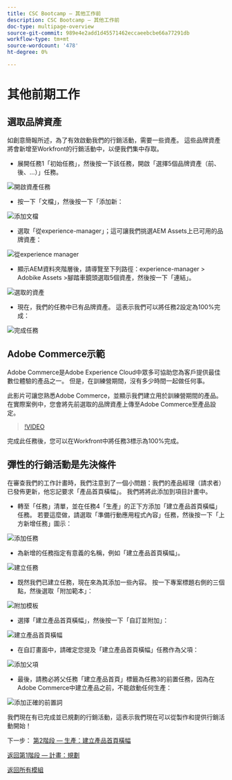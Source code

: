 ```yaml
---
title: CSC Bootcamp — 其他工作前
description: CSC Bootcamp — 其他工作前
doc-type: multipage-overview
source-git-commit: 989e4e2add1d45571462eccaeebcbe66a77291db
workflow-type: tm+mt
source-wordcount: '478'
ht-degree: 0%

---
```


# 其他前期工作

## 選取品牌資產

如創意簡報所述，為了有效啟動我們的行銷活動，需要一些資產。 這些品牌資產將會新增至Workfront的行銷活動中，以便我們集中存取。

- 展開任務1「初始任務」，然後按一下該任務，開啟「選擇5個品牌資產（前、後、...）」任務。

![開啟資產任務](./images/wf-open-assets-task.png)

- 按一下「文檔」，然後按一下「添加新：

![添加文檔](./images/wf-add-new-doc.png)

- 選取「從experience-manager」；這可讓我們挑選AEM Assets上已可用的品牌資產：

![從experience manager](./images/wf-from-aem.png)

- 顯示AEM資料夾階層後，請導覽至下列路徑：experience-manager > Adobike Assets >腳踏車鏡頭選取5個資產，然後按一下「連結」。

![選取的資產](./images/selected-assets.png)

- 現在，我們的任務中已有品牌資產。 這表示我們可以將任務2設定為100%完成：

![完成任務](./images/wf-task-2-complete.png)


## Adobe Commerce示範

Adobe Commerce是Adobe Experience Cloud中眾多可協助您為客戶提供最佳數位體驗的產品之一。 但是，在訓練營期間，沒有多少時間一起做任何事。

此影片可讓您熟悉Adobe Commerce，並顯示我們建立用於訓練營期間的產品。 在實際案例中，您會將先前選取的品牌資產上傳至Adobe Commerce至產品設定。

>[!VIDEO](https://video.tv.adobe.com/v/3418945?quality=12&learn=on)

完成此任務後，您可以在Workfront中將任務3標示為100%完成。

## 彈性的行銷活動是先決條件

在審查我們的工作計畫時，我們注意到了一個小問題：我們的產品經理（請求者）已發佈更新，他忘記要求「產品首頁橫幅」。  我們將將此添加到項目計畫中。

- 轉至「任務」清單，並在任務4「生產」的正下方添加「建立產品首頁橫幅」任務。 若要這麼做，請選取「準備行動應用程式內容」任務，然後按一下「上方新增任務」圖示：

![添加任務](./images/wf-add-task-above.png)

- 為新增的任務指定有意義的名稱，例如「建立產品首頁橫幅」。

![建立任務](./images/wf-create-banner.png)

- 既然我們已建立任務，現在來為其添加一些內容。 按一下專案標題右側的三個點，然後選取「附加範本」：

![附加模板](./images/wf-attach-template.png)

- 選擇「建立產品首頁橫幅」，然後按一下「自訂並附加」：

![建立產品首頁橫幅](./images/wf-homepage-banner.png)

- 在自訂畫面中，請確定您提及「建立產品首頁橫幅」任務作為父項：

![添加父項](./images/wf-create-banner-parent.png)

- 最後，請務必將父任務「建立產品首頁」標籤為任務3的前置任務，因為在Adobe Commerce中建立產品之前，不能啟動任何生產：

![添加正確的前置詞](./images/wf-predecessor.png)

我們現在有已完成並已規劃的行銷活動，這表示我們現在可以從製作和提供行銷活動開始！


下一步： [第2階段 — 生產：建立產品首頁橫幅](../production/banner.md)

[返回第1階段 — 計畫：規劃](./planning.md)

[返回所有模組](../../overview.md)